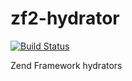 # zf2-hydrator

[![Build Status](https://travis-ci.org/kanellov/zf2-hydrator.svg?branch=develop)](https://travis-ci.org/kanellov/zf2-hydrator)

Zend Framework hydrators
